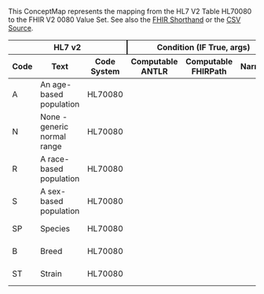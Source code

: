 
This ConceptMap represents the mapping from the HL7 V2 Table HL70080 to the FHIR V2 0080 Value Set. See also the <a href='https://github.com/HL7/v2-to-fhir/blob/master/input/fsh/Table HL70080 to V2 0080.fsh'>FHIR Shorthand</a> or the <a href='https://github.com/HL7/v2-to-fhir/blob/master/mappings/codesystems/HL7 Concept Map_ NatureOfAbnormalTesting - Sheet1.csv'>CSV Source</a>.
<table class='grid'><thead>
<tr><th colspan='3' style='border-right: 2px solid black;'>HL7 v2</th><th colspan='3' style='border-right: 2px solid black;'>Condition (IF True, args)</th><th colspan='4'>HL7 FHIR</th><th rowspan='2'>Comments</th></tr>
<tr><th>Code</th><th>Text</th><th>Code System</th><th>Computable ANTLR</th><th>Computable FHIRPath</th><th>Narrative</th><th>Code</th><th>Proposed Extension</th><th>Display</th><th>Code System</th></tr></thead>
<tbody>
<tr><td>A</td><td>An age-based population</td><td style='border-right: 2px'>HL70080</td><td style='border-right: 2px'></td><td style='border-right: 2px'></td><td style='border-right: 2px'></td><td>A</td><td style='border-right: 2px'></td><td>An age-based population</td><td><a href='https://hl7.org/fhir/R4/v2/0080/index.html'>http://terminology.hl7.org/CodeSystem/v2-0080</a></td><td style='border-right: 2px'></td></tr>
<tr><td>N</td><td>None - generic normal range</td><td style='border-right: 2px'>HL70080</td><td style='border-right: 2px'></td><td style='border-right: 2px'></td><td style='border-right: 2px'></td><td>N</td><td style='border-right: 2px'></td><td>None - generic normal range</td><td><a href='https://hl7.org/fhir/R4/v2/0080/index.html'>http://terminology.hl7.org/CodeSystem/v2-0080</a></td><td style='border-right: 2px'></td></tr>
<tr><td>R</td><td>A race-based population</td><td style='border-right: 2px'>HL70080</td><td style='border-right: 2px'></td><td style='border-right: 2px'></td><td style='border-right: 2px'></td><td>R</td><td style='border-right: 2px'></td><td>A race-based population</td><td><a href='https://hl7.org/fhir/R4/v2/0080/index.html'>http://terminology.hl7.org/CodeSystem/v2-0080</a></td><td style='border-right: 2px'></td></tr>
<tr><td>S</td><td>A sex-based population</td><td style='border-right: 2px'>HL70080</td><td style='border-right: 2px'></td><td style='border-right: 2px'></td><td style='border-right: 2px'></td><td>S</td><td style='border-right: 2px'></td><td>A sex-based population</td><td><a href='https://hl7.org/fhir/R4/v2/0080/index.html'>http://terminology.hl7.org/CodeSystem/v2-0080</a></td><td style='border-right: 2px'></td></tr>
<tr><td>SP</td><td>Species</td><td style='border-right: 2px'>HL70080</td><td style='border-right: 2px'></td><td style='border-right: 2px'></td><td style='border-right: 2px'></td><td>SP</td><td style='border-right: 2px'></td><td>Species</td><td><a href='https://hl7.org/fhir/R4/v2/0080/index.html'>http://terminology.hl7.org/CodeSystem/v2-0080</a></td><td style='border-right: 2px'></td></tr>
<tr><td>B</td><td>Breed</td><td style='border-right: 2px'>HL70080</td><td style='border-right: 2px'></td><td style='border-right: 2px'></td><td style='border-right: 2px'></td><td>B</td><td style='border-right: 2px'></td><td>Breed</td><td><a href='https://hl7.org/fhir/R4/v2/0080/index.html'>http://terminology.hl7.org/CodeSystem/v2-0080</a></td><td style='border-right: 2px'></td></tr>
<tr><td>ST</td><td>Strain</td><td style='border-right: 2px'>HL70080</td><td style='border-right: 2px'></td><td style='border-right: 2px'></td><td style='border-right: 2px'></td><td>ST</td><td style='border-right: 2px'></td><td>Strain</td><td><a href='https://hl7.org/fhir/R4/v2/0080/index.html'>http://terminology.hl7.org/CodeSystem/v2-0080</a></td><td style='border-right: 2px'></td></tr>
</tbody></table>
